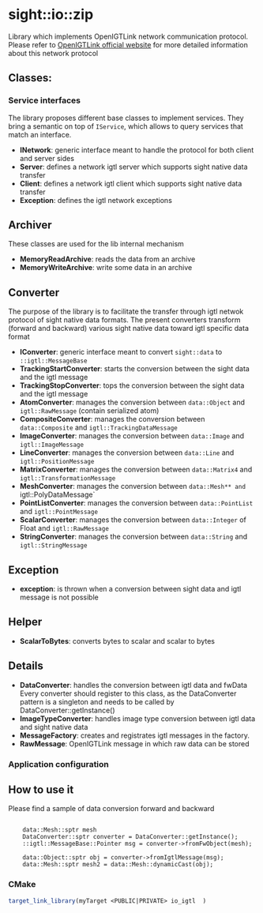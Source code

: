 # sight::io::zip

Library which implements OpenIGTLink network communication protocol.  
Please refer to [OpenIGTLink official website](http://openigtlink.org/) for more detailed information about this network protocol


## Classes:

### Service interfaces


The library proposes different base classes to implement services. They bring a semantic on top of `IService`, which allows to query services that match an interface.

- **INetwork**: generic interface meant to handle the protocol for both client and server sides
- **Server**: defines a network igtl server which supports sight native data transfer
- **Client**: defines a network igtl client which supports sight native data transfer
- **Exception**: defines the igtl network exceptions

## Archiver

These classes are used for the lib internal mechanism

- **MemoryReadArchive**: reads the data from an archive 
- **MemoryWriteArchive**: write some data in an archive

## Converter 

The purpose of the library is to facilitate the transfer through igtl netwok protocol of sight native data formats. 
The present converters transform (forward and backward) various sight native data toward igtl specific data format

- **IConverter**: generic interface meant to convert `sight::data` to `::igtl::MessageBase`
- **TrackingStartConverter**: starts the conversion between the sight data and the igtl message
- **TrackingStopConverter**: tops the conversion between the sight data and the igtl message
- **AtomConverter**: manages the conversion between `data::Object` and `igtl::RawMessage` (contain serialized atom)
- **CompositeConverter**: manages the conversion between `data::Composite` and `igtl::TrackingDataMessage`
- **ImageConverter**: manages the conversion between `data::Image` and `igtl::ImageMessage`
- **LineConverter**: manages the conversion between `data::Line` and `igtl::PositionMessage`
- **MatrixConverter**: manages the conversion between `data::Matrix4` and `igtl::TransformationMessage`
- **MeshConverter**: manages the conversion between `data::Mesh** and `igtl::PolyDataMessage`
- **PointListConverter**: manages the conversion between `data::PointList` and `igtl::PointMessage`
- **ScalarConverter**: manages the conversion between `data::Integer` of Float and `igtl::RawMessage`
- **StringConverter**: manages the conversion between `data::String` and `igtl::StringMessage`

## Exception

- **exception**: is thrown when a conversion between sight data and igtl message is not possible 

## Helper

- **ScalarToBytes**: converts bytes to scalar and scalar to bytes

## Details

- **DataConverter**:  handles the conversion between igtl data and fwData
  Every converter should register to this class, as the DataConverter pattern is a singleton and needs to be called by DataConverter::getInstance()
- **ImageTypeConverter**: handles image type conversion between igtl data and sight native data
- **MessageFactory**: creates and registrates igtl messages in the factory.
- **RawMessage**: OpenIGTLink message in which raw data can be stored


### Application configuration

## How to use it

Please find a sample of data conversion forward and backward

```code

    data::Mesh::sptr mesh  
    DataConverter::sptr converter = DataConverter::getInstance();
    ::igtl::MessageBase::Pointer msg = converter->fromFwObject(mesh);

    data::Object::sptr obj = converter->fromIgtlMessage(msg);
    data::Mesh::sptr mesh2 = data::Mesh::dynamicCast(obj);
```

### CMake

```cmake
target_link_library(myTarget <PUBLIC|PRIVATE> io_igtl  )
```



